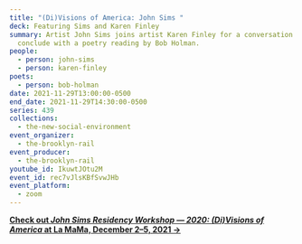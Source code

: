 ```yaml
---
title: "(Di)Visions of America: John Sims "
deck: Featuring Sims and Karen Finley
summary: Artist John Sims joins artist Karen Finley for a conversation. We
  conclude with a poetry reading by Bob Holman.
people:
  - person: john-sims
  - person: karen-finley
poets:
  - person: bob-holman
date: 2021-11-29T13:00:00-0500
end_date: 2021-11-29T14:30:00-0500
series: 439
collections:
  - the-new-social-environment
event_organizer:
  - the-brooklyn-rail
event_producer:
  - the-brooklyn-rail
youtube_id: IkuwtJOtu2M
event_id: rec7vJlsKBfSvwJHb
event_platform:
  - zoom
---
```

**[Check out *John Sims Residency Workshop — 2020: (Di)Visions of America* at La MaMa, December 2–5, 2021 → ](https://www.lamama.org/shows/john-sims-2021)**